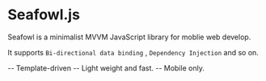 # Seafowl.js

Seafowl is a minimalist MVVM JavaScript library for moblie web develop.

It supports  `Bi-directional data binding` , `Dependency Injection` and so on.

-- Template-driven
-- Light weight and fast.
-- Mobile only.

